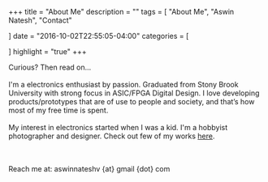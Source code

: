 +++
title = "About Me"
description = ""
tags = [
"About Me",
"Aswin Natesh",
"Contact" 

]
date = "2016-10-02T22:55:05-04:00"
categories = [

]
highlight = "true"
+++

Curious? Then read on... 
<br><br>
I'm a electronics enthusiast by passion. Graduated from Stony Brook University with strong focus in ASIC/FPGA Digital Design. I love developing products/prototypes that are of use to people and society, and that’s how most of my free time is spent.
<br><br>
My interest in electronics started when I was a kid. I'm a hobbyist photographer and designer. Check out few of my works <a href="https://aswinnatesh.com/travel/">here</a>.
<!-- <br><br>
I look forward improving my skills and learning new stuff. -->
<br><br>
Reach me at: aswinnateshv {at} gmail {dot} com
